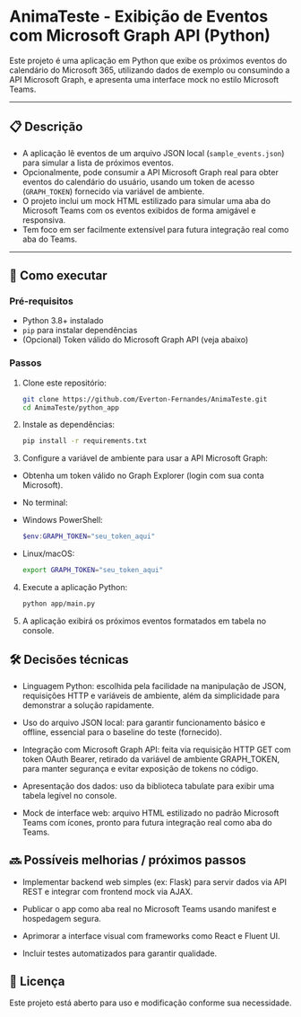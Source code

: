 # AnimaTeste - Exibição de Eventos com Microsoft Graph API (Python)

Este projeto é uma aplicação em Python que exibe os próximos eventos do calendário do Microsoft 365, utilizando dados de exemplo ou consumindo a API Microsoft Graph, e apresenta uma interface mock no estilo Microsoft Teams.

---

## 📋 Descrição

- A aplicação lê eventos de um arquivo JSON local (`sample_events.json`) para simular a lista de próximos eventos.
- Opcionalmente, pode consumir a API Microsoft Graph real para obter eventos do calendário do usuário, usando um token de acesso (`GRAPH_TOKEN`) fornecido via variável de ambiente.
- O projeto inclui um mock HTML estilizado para simular uma aba do Microsoft Teams com os eventos exibidos de forma amigável e responsiva.
- Tem foco em ser facilmente extensível para futura integração real como aba do Teams.

---

## 🚀 Como executar

### Pré-requisitos

- Python 3.8+ instalado
- `pip` para instalar dependências
- (Opcional) Token válido do Microsoft Graph API (veja abaixo)

### Passos

1. Clone este repositório:

   ```bash
   git clone https://github.com/Everton-Fernandes/AnimaTeste.git
   cd AnimaTeste/python_app

   ```

2. Instale as dependências:

   ```bash
   pip install -r requirements.txt

   ```

3. Configure a variável de ambiente para usar a API Microsoft Graph:

- Obtenha um token válido no Graph Explorer (login com sua conta Microsoft).

- No terminal:

- Windows PowerShell:

  ```powershell
  $env:GRAPH_TOKEN="seu_token_aqui"

  ```

- Linux/macOS:
  ```bash
  export GRAPH_TOKEN="seu_token_aqui"
  ```

4. Execute a aplicação Python:

   ```bash
   python app/main.py

   ```

5. A aplicação exibirá os próximos eventos formatados em tabela no console.

## 🛠 Decisões técnicas

- Linguagem Python: escolhida pela facilidade na manipulação de JSON, requisições HTTP e variáveis de ambiente, além da simplicidade para demonstrar a solução rapidamente.

- Uso do arquivo JSON local: para garantir funcionamento básico e offline, essencial para o baseline do teste (fornecido).

- Integração com Microsoft Graph API: feita via requisição HTTP GET com token OAuth Bearer, retirado da variável de ambiente GRAPH_TOKEN, para manter segurança e evitar exposição de tokens no código.

- Apresentação dos dados: uso da biblioteca tabulate para exibir uma tabela legível no console.

- Mock de interface web: arquivo HTML estilizado no padrão Microsoft Teams com ícones, pronto para futura integração real como aba do Teams.

## 🔜 Possíveis melhorias / próximos passos

- Implementar backend web simples (ex: Flask) para servir dados via API REST e integrar com frontend mock via AJAX.

- Publicar o app como aba real no Microsoft Teams usando manifest e hospedagem segura.

- Aprimorar a interface visual com frameworks como React e Fluent UI.

- Incluir testes automatizados para garantir qualidade.

## 📄 Licença

Este projeto está aberto para uso e modificação conforme sua necessidade.
